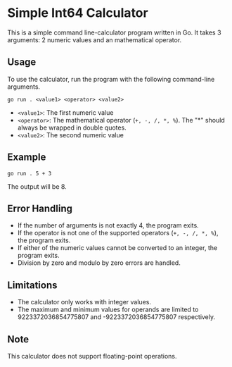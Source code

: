 # Simple Int64 Calculator

This is a simple command line-calculator program written in Go. It takes 3 arguments: 2 numeric values and an mathematical operator.

## Usage

To use the calculator, run the program with the following command-line arguments.

    go run . <value1> <operator> <value2>

* `<value1>`: The first numeric value
* `<operator>`: The mathematical operator (`+, -, /, *, %`). The "*" should always be wrapped in double quotes.
* `<value2>`: The second numeric value

## Example

    go run . 5 + 3

The output will be 8.

## Error Handling

* If the number of arguments is not exactly 4, the program exits.
* If the operator is not one of the supported operators (`+, -, /, *, %`), the program exits.
* If either of the numeric values cannot be converted to an integer, the program exits.
* Division by zero and modulo by zero errors are handled.

## Limitations

* The calculator only works with integer values.
* The maximum and minimum values for operands are limited to 9223372036854775807 and -9223372036854775807 respectively.

## Note

This calculator does not support floating-point operations.



















